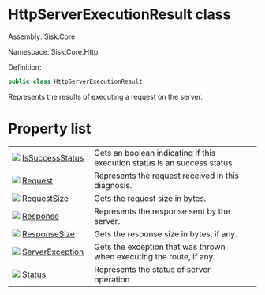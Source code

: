<!--

Copyrights 2023 Sisk Framework - CypherPotato
Published under MIT license

!!! DO NOT EDIT THIS FILE !!!
This file was generated by a tool in the Sisk package. To edit the information in this documentation,
edit the XML documentation present in the Sisk source code.

-->

# HttpServerExecutionResult class
Assembly: Sisk.Core

Namespace: Sisk.Core.Http

Definition:

```cs
public class HttpServerExecutionResult
```

Represents the results of executing a request on the server.

# Property list
<table>
    <tbody>
<tr>
    <td width="33%">
        <img class="icon" src="/assets/img/icons/property.svg">
        <a href="/read?q=/contents/spec/Sisk.Core.Http.HttpServerExecutionResult.IsSuccessStatus.md">
            IsSuccessStatus
        </a>
    </td>
    <td>
        Gets an boolean indicating if this execution status is an success status.
    <td>
</tr>
<tr>
    <td width="33%">
        <img class="icon" src="/assets/img/icons/property.svg">
        <a href="/read?q=/contents/spec/Sisk.Core.Http.HttpServerExecutionResult.Request.md">
            Request
        </a>
    </td>
    <td>
        Represents the request received in this diagnosis.
    <td>
</tr>
<tr>
    <td width="33%">
        <img class="icon" src="/assets/img/icons/property.svg">
        <a href="/read?q=/contents/spec/Sisk.Core.Http.HttpServerExecutionResult.RequestSize.md">
            RequestSize
        </a>
    </td>
    <td>
        Gets the request size in bytes.
    <td>
</tr>
<tr>
    <td width="33%">
        <img class="icon" src="/assets/img/icons/property.svg">
        <a href="/read?q=/contents/spec/Sisk.Core.Http.HttpServerExecutionResult.Response.md">
            Response
        </a>
    </td>
    <td>
        Represents the response sent by the server.
    <td>
</tr>
<tr>
    <td width="33%">
        <img class="icon" src="/assets/img/icons/property.svg">
        <a href="/read?q=/contents/spec/Sisk.Core.Http.HttpServerExecutionResult.ResponseSize.md">
            ResponseSize
        </a>
    </td>
    <td>
        Gets the response size in bytes, if any.
    <td>
</tr>
<tr>
    <td width="33%">
        <img class="icon" src="/assets/img/icons/property.svg">
        <a href="/read?q=/contents/spec/Sisk.Core.Http.HttpServerExecutionResult.ServerException.md">
            ServerException
        </a>
    </td>
    <td>
        Gets the exception that was thrown when executing the route, if any.
    <td>
</tr>
<tr>
    <td width="33%">
        <img class="icon" src="/assets/img/icons/property.svg">
        <a href="/read?q=/contents/spec/Sisk.Core.Http.HttpServerExecutionResult.Status.md">
            Status
        </a>
    </td>
    <td>
        Represents the status of server operation.
    <td>
</tr>
    </tbody>
</table>
